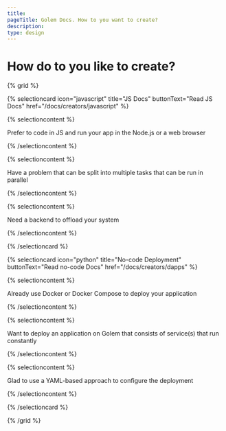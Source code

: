 ```yaml
---
title:
pageTitle: Golem Docs. How to you want to create?
description: 
type: design
---
```


# How do to you like to create?

{% grid %}

{% selectioncard icon="javascript" title="JS Docs" buttonText="Read JS Docs" href="/docs/creators/javascript" %}

{% selectioncontent %}

Prefer to code in JS and run your app in the Node.js or a web browser

{% /selectioncontent %}

{% selectioncontent %}

Have a problem that can be split into multiple tasks that can be run in parallel

{% /selectioncontent %}

{% selectioncontent %}

Need a backend to offload your system

{% /selectioncontent %}

{% /selectioncard %}

{% selectioncard icon="python" title="No-code Deployment" buttonText="Read no-code Docs" href="/docs/creators/dapps" %}

{% selectioncontent %}

Already use Docker or Docker Compose to deploy your application

{% /selectioncontent %}

{% selectioncontent %}

Want to deploy an application on Golem that consists of service(s) that run constantly

{% /selectioncontent %}

{% selectioncontent %}

Glad to use a YAML-based approach to configure the deployment

{% /selectioncontent %}

{% /selectioncard %}

{% /grid %}






